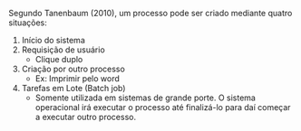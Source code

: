 Segundo Tanenbaum (2010), um processo pode ser criado mediante quatro situações:
1. Início do sistema
2. Requisição de usuário
	- Clique duplo
3. Criação por outro processo
	- Ex: Imprimir pelo word
4. Tarefas em Lote (Batch job)
	- Somente utilizada em sistemas de grande porte. O sistema operacional irá executar o processo até finalizá-lo para daí começar a executar outro processo.
